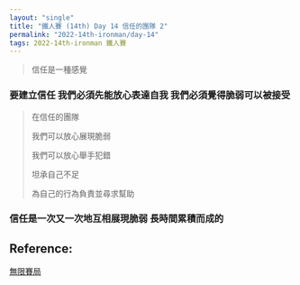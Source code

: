 ```yaml
---
layout: "single"
title: "鐵人賽 (14th) Day 14 信任的團隊 2"
permalink: "2022-14th-ironman/day-14"
tags: 2022-14th-ironman 鐵人賽
---
```



> 信任是一種感覺


### 要建立信任 我們必須先能放心表達自我 我們必須覺得脆弱可以被接受

> 在信任的團隊 
>
> 我們可以放心展現脆弱
>
> 我們可以放心舉手犯錯
>
> 坦承自己不足
>
> 為自己的行為負責並尋求幫助

### 信任是一次又一次地互相展現脆弱 長時間累積而成的

## Reference:

[無限賽局](https://www.books.com.tw/products/0010879567?sloc=main)  